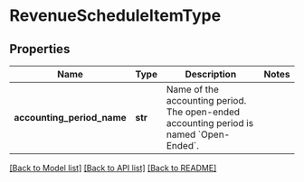 # RevenueScheduleItemType

## Properties
Name | Type | Description | Notes
------------ | ------------- | ------------- | -------------
**accounting_period_name** | **str** | Name of the accounting period. The open-ended accounting period is named &#x60;Open-Ended&#x60;.  | 

[[Back to Model list]](../README.md#documentation-for-models) [[Back to API list]](../README.md#documentation-for-api-endpoints) [[Back to README]](../README.md)


